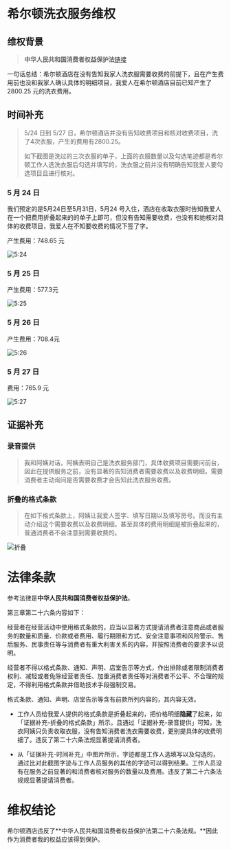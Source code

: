# 希尔顿洗衣服务维权
## 维权背景

> **中华人民共和国消费者权益保护法**[链接](https://gkml.samr.gov.cn/nsjg/fgs/201906/t20190625_302783.html)

一句话总结：希尔顿酒店在没有告知我家人洗衣服需要收费的前提下，且在产生费用前也没和我家人确认具体的明细项目，我爱人在希尔顿酒店目前已知产生了 2800.25 元的洗衣费用。

## 时间补充

> 5/24 日到 5/27 日，希尔顿酒店并没有告知收费项目和核对收费项目，洗了4次衣服，产生的费用有2800.25。
>
> 如下截图是洗过的三次衣服的单子，上面的衣服数量以及勾选笔迹都是希尔顿工作人选洗衣服后勾选并填写的，洗衣服之前并没有明确告知我爱人要勾选项目且进行核对。

### 5 月 24 日

我们预定的是5月24日至5月31日，5月24 号入住，酒店在收取衣服时告知我爱人在一个把费用折叠起来的的单子上即可，但没有告知需要收费，也没有和她核对具体的收费项目，我爱人在不知要收费的情况下签了字。

产生费用：748.65 元

![5:24](https://user-images.githubusercontent.com/16568570/170897895-12cff74a-2780-4359-81cb-06d17f501483.jpg)


### 5 月 25 日

产生费用：577.3元

![5:25](https://user-images.githubusercontent.com/16568570/170897935-5fe00629-d253-4b87-a447-7c40c51773ed.jpg)


### 5 月 26 日

产生费用：708.4元

![5:26](https://user-images.githubusercontent.com/16568570/170897946-d7973b51-5038-41ad-abce-5614bd7dda9c.jpg)


### 5 月 27 日

费用：765.9 元

![5:27](https://user-images.githubusercontent.com/16568570/170897959-53e123f3-530c-4bd8-a11a-71aa0fac43cc.jpg)


## 证据补充

### 录音提供

> 我和阿姨对话，阿姨表明自己是洗衣服务部门，具体收费项目需要问前台，因此在提供服务之前，没有显著的告知消费者需要收费以及收费明细，需要消费者主动询问是否需要收费才会告知此洗衣服务收费。



### 折叠的格式条款

> 在如下格式条款上，阿姨让我爱人签字、填写日期以及填写房号。而没有主动介绍这个需要收费以及收费明细。甚至具体的费用明细是被折叠起来的，普通消费者不会注意到需要收费的。

![折叠](https://user-images.githubusercontent.com/16568570/170898246-62714eaa-8c8d-46bd-9c94-7d3c04bf1ec2.jpg)




# 法律条款

参考法律是**中华人民共和国消费者权益保护法**。

第三章第二十六条内容如下：

经营者在经营活动中使用格式条款的，应当以显著方式提请消费者注意商品或者服务的数量和质量、价款或者费用、履行期限和方式、安全注意事项和风险警示、售后服务、民事责任等与消费者有重大利害关系的内容，并按照消费者的要求予以说明。

经营者不得以格式条款、通知、声明、店堂告示等方式，作出排除或者限制消费者权利、减轻或者免除经营者责任、加重消费者责任等对消费者不公平、不合理的规定，不得利用格式条款并借助技术手段强制交易。

格式条款、通知、声明、店堂告示等含有前款所列内容的，其内容无效。

- 工作人员给我爱人提供的格式条款是折叠起来的，把价格明细**隐藏**了起来，如「证据补充-折叠的格式条款」所示。且通过「证据补充-录音提供」可知，洗衣阿姨只负责收取衣服，没有告知消费者洗衣需要收费，更别提具体的收费明细了。违反了第二十六条法规显著提请消费者。

- 从「证据补充-时间补充」中图片所示，字迹都是工作人选填写以及勾选的，通过比对此截图字迹与工作人员服务的其他的字迹可以得到结果。工作人员没有在服务之前显著的和消费者核对服务的数量以及费用。违反了第二十六条法规规显著提请消费者。

# 维权结论

希尔顿酒店违反了**中华人民共和国消费者权益保护法第二十六条法规。**因此作为消费者我的权益应该得到保护。
